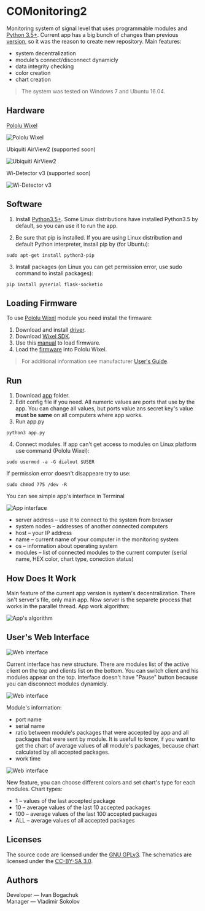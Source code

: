# COMonitoring2

Monitoring system of signal level that uses programmable modules and [Python 3.5+](https://www.python.org/downloads/). Current app has a big bunch of changes than previous [version](https://github.com/anzodev/COMonitoring), so it was the reason to create new repository. Main features:

- system decentralization
- module's connect/disconnect dynamicly
- data integrity checking
- color creation
- chart creation

> The system was tested on Windows 7 and Ubuntu 16.04.

## Hardware

[Pololu Wixel](https://www.pololu.com/docs/0J46/1)  

![Pololu Wixel](https://github.com/anzodev/COMonitoring2/blob/master/pics/wixel.png)


Ubiquiti AirView2 (supported soon)  

![Ubiquiti AirView2](https://github.com/anzodev/COMonitoring2/blob/master/pics/ubiquti.png)


Wi-Detector v3 (supported soon)  

![Wi-Detector v3](https://github.com/anzodev/COMonitoring2/blob/master/pics/wi.png)

## Software

1. Install [Python3.5+](https://www.python.org/downloads/). Some Linux distributions have installed Python3.5 by default, so you can use it to run the app.

2. Be sure that pip is installed. If you are using Linux distribution and default Python interpreter, install pip by (for Ubuntu):
```
sudo apt-get install python3-pip
```
3. Install packages (on Linux you can get permission error, use sudo command to install packages):
```
pip install pyserial flask-socketio 
```

## Loading Firmware

To use [Pololu Wixel](https://www.pololu.com/docs/0J46/1) module you need install the firmware:
1. Download and install [driver](https://www.pololu.com/docs/0J46/3).
2. Download [Wixel SDK](https://www.pololu.com/docs/0J46/10.a).
3. Use this [manual](https://www.pololu.com/docs/0J46/10.b) to load firmware.
4. Load the [firmware](https://github.com/anzodev/COMonitoring/tree/master/wixel-sdk/apps/RPi_2oleds_ssd1306) into Pololu Wixel.

> For additional information see manufacturer [User's Guide](https://www.pololu.com/docs/0J46).

## Run

1. Download [app](https://github.com/anzodev/COMonitoring2/tree/master/app) folder.
2. Edit config file if you need. All numeric values are ports that use by the app. You can change all values, but ports value ans secret key's value **must be same** on all computers where app works.
3. Run app.py
```
python3 app.py
```
4. Connect modules. If app can't get access to modules on Linux platform use command (Pololu Wixel):
```
sudo usermod -a -G dialout $USER
```
If permission error doesn't disappeare try to use:
```
sudo chmod 775 /dev -R
```

You can see simple app's interface in Terminal  

![App interface](https://github.com/anzodev/COMonitoring2/blob/master/pics/app-interface.png)  

- server address &ndash; use it to connect to the system from browser  
- system nodes &ndash; addresses of another connected computers  
- host &ndash; your IP address  
- name &ndash; current name of your computer in the monitoring system  
- os &ndash; information about operating system  
- modules &ndash; list of connected modules to the current computer (serial name, HEX color, chart type, conection status)

## How Does It Work

Main feature of the current app version is system's decentralization. There isn't server's file, only main app. Now server is the separete process that works in the parallel thread. App work algorithm:  

![App's algorithm](https://github.com/anzodev/COMonitoring2/blob/master/pics/algorithm.png)

## User's Web Interface
![Web interface](https://github.com/anzodev/COMonitoring2/blob/master/pics/web-interface.png)

Current interface has new structure. There are modules list of the active client on the top and clients list on the bottom. You can switch client and his modules appear on the top. Interface doesn't have "Pause" button because you can disconnect modules dynamicly.

![Web interface](https://github.com/anzodev/COMonitoring2/blob/master/pics/module-setting1.png)

Module's information:
- port name
- serial name
- ratio between module's packages that were accepted by app and all packages that were sent by module. It is usefull to know, if you want to get the chart of average values of all module's packages, because chart calculated by all accepted packages.
- work time

![Web interface](https://github.com/anzodev/COMonitoring2/blob/master/pics/module-setting2.png)

New feature, you can choose different colors and set chart's type for each modules. Chart types:
- 1 &ndash; values of the last accepted package
- 10 &ndash; average values of the last 10 accepted packages
- 100 &ndash; average values of the last 100 accepted packages
- ALL &ndash; average values of all accepted packages

## Licenses

The source code are licensed under the [GNU GPLv3](https://www.gnu.org/licenses/gpl-3.0.html). The schematics are licensed under the [CC-BY-SA 3.0](https://creativecommons.org/licenses/by-sa/3.0/).

## Authors

Developer &mdash; Ivan Bogachuk  
Manager &mdash; Vladimir Sokolov

